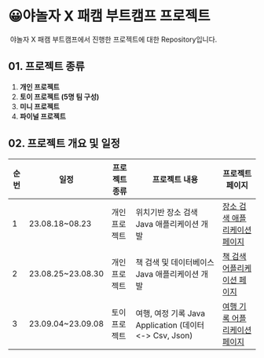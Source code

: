 # 😀야놀자 X 패캠 부트캠프 프로젝트

​	야놀자 X 패캠 부트캠프에서 진행한 프로젝트에 대한 Repository입니다.

## 01. 프로젝트 종류

1. **개인 프로젝트**
2. **토이 프로젝트 (5명 팀 구성)**
3. **미니 프로젝트**
4. **파이널 프로젝트**



## 02. 프로젝트 개요 및 일정

| 순번 | 일정              | 프로젝트 종류 | 프로젝트 내용                                  | 프로젝트 페이지 |
| ---- | ----------------- | ------------- | ---------------------------------------------- | -------|
| 1    | 23.08.18~08.23    | 개인 프로젝트 | 위치기반 장소 검색 Java 애플리케이션 개발      | [장소 검색 애플리케이션 페이지](https://github.com/wocjf0513/yanolja-fastcampus-project/blob/main/KDT_Y_BE_Java_Assignment1/README.md) |
| 2    | 23.08.25~23.08.30 | 개인 프로젝트 | 책 검색 및 데이터베이스 Java 애플리케이션 개발 | [책 검색 어플리케이션 페이지](https://github.com/wocjf0513/yanolja-fastcampus-project/blob/main/KDT_Y_BE_Java_Assignment2/README.md)|
| 3    | 23.09.04~23.09.08 | 토이 프로젝트 | 여행, 여정 기록 Java Application (데이터 <-> Csv, Json) |[여행 기록 어플리케이션 페이지](./KDT_Y_BE_Toy_Project1/README.md)|

